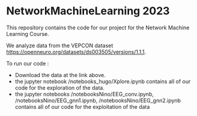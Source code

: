 # NetworkMachineLearning 2023

This repository contains the code for our project for the Network Machine Learning Course.

We analyze data from the VEPCON dataset https://openneuro.org/datasets/ds003505/versions/1.1.1.

To run our code :
- Download the data at the link above.
- the jupyter notebook /notebooks_hugo/Xplore.ipynb contains all of our code for the exploration of the data.
- the jupyter notebooks /notebooksNino/EEG_conv.ipynb, /notebooksNino/EEG_gnn1.ipynb, /notebooksNino/EEG_gnn2.ipynb contains all of our code for the exploitation of the data
